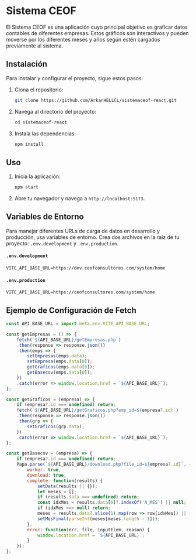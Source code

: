 # Sistema CEOF

El Sistema CEOF es una aplicación cuyo principal objetivo es graficar datos contables de diferentes empresas. Estos gráficos son interactivos y pueden moverse por los diferentes meses y años según estén cargados previamente al sistema.

## Instalación

Para instalar y configurar el proyecto, sigue estos pasos:

1. Clona el repositorio:
    ```sh
    git clone https://github.com/ArkanHELLCL/sistemaceof-react.git
    ```
2. Navega al directorio del proyecto:
    ```sh
    cd sistemaceof-react
    ```
3. Instala las dependencias:
    ```sh
    npm install
    ```

## Uso

1. Inicia la aplicación:
    ```sh
    npm start
    ```
2. Abre tu navegador y navega a `http://localhost:5173`.

## Variables de Entorno

Para manejar diferentes URLs de carga de datos en desarrollo y producción, usa variables de entorno. Crea dos archivos en la raíz de tu proyecto: `.env.development` y `.env.production`.

#### `.env.development`
```env
VITE_API_BASE_URL=https://dev.ceofconsultores.com/system/home
```

#### `.env.production`
```env
VITE_API_BASE_URL=https://ceofconsultores.com/system/home
```

## Ejemplo de Configuración de Fetch

```javascript
const API_BASE_URL = import.meta.env.VITE_API_BASE_URL;

const getEmpresas = () => {
    fetch(`${API_BASE_URL}/getEmpresas.php`)
    .then(response => response.json())
    .then(emps => {
        setEmpresas(emps.data);
        setEmpresa(emps.data[0]);
        getGraficos(emps.data[0]);
        getBasecsv(emps.data[0]);
    })
    .catch(error => window.location.href = `${API_BASE_URL}`);
};

const getGraficos = (empresa) => {
    if (empresa?.id === undefined) return;
    fetch(`${API_BASE_URL}/getGraficos.php?emp_id=${empresa?.id}`)
    .then(response => response.json())
    .then(grp => {
        setGraficos(grp.data);
    })
    .catch(error => window.location.href = `${API_BASE_URL}`);
};

const getBasecsv = (empresa) => {
    if (empresa?.id === undefined) return;
    Papa.parse(`${API_BASE_URL}/download.php?file_id=${empresa?.id}`, {
        worker: true,
        download: true,
        complete: function(results) {
            setData(results || {});
            let meses = [];
            if (results.data === undefined) return;
            const idxMes = results.data[0]?.indexOf('N_MES') || null;
            if (idxMes === null) return;
            meses = results.data?.slice(1).map(row => row[idxMes]) || [];
            setMesFinal(parseInt(meses[meses.length - 1]));
        },
        error: function(err, file, inputElem, reason) {
            window.location.href = `${API_BASE_URL}`;
        }
    });
};
```